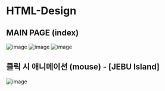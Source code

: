 # HTML-Design

## MAIN PAGE (index)

![image](https://user-images.githubusercontent.com/91533318/198879328-89dbf88c-edca-4636-9a29-442f9d79c72b.png)
![image](https://user-images.githubusercontent.com/91533318/198879346-9e0c8d5a-8852-4f5d-9032-2045cdc79ba8.png)
![image](https://user-images.githubusercontent.com/91533318/198879438-c6326ba2-0915-4d5a-b061-9293522142ae.png)



## 클릭 시 애니메이션 (mouse) - [JEBU Island]
![image](https://user-images.githubusercontent.com/91533318/198879471-dd7ad037-f1aa-4f93-98b1-ba8d14608721.png)
